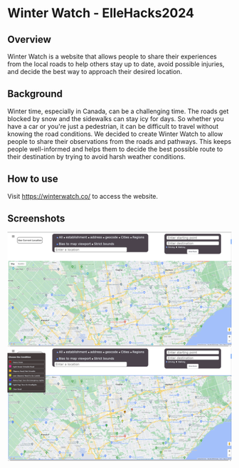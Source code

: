 # Winter Watch - ElleHacks2024

## Overview
Winter Watch is a website that allows people to share their experiences from the local roads to help others stay up to date, avoid possible injuries, and decide the best way to approach their desired location.

## Background
Winter time, especially in Canada, can be a challenging time. The roads get blocked by snow and the sidewalks can stay icy for days. So whether you have a car or you're just a pedestrian, it can be difficult to travel without knowing the road conditions. We decided to create Winter Watch to allow people to share their observations from the roads and pathways. This keeps people well-informed and helps them to decide the best possible route to their destination by trying to avoid harsh weather conditions.

## How to use
Visit <https://winterwatch.co/> to access the website.

## Screenshots
![image.png](screenshot/screenshot.png)
![image.png](screenshot/screenshot2.png)
